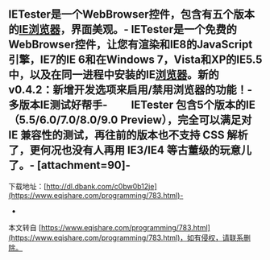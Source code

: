 IETester是一个WebBrowser控件，包含有五个版本的[IE浏览器](http://baike.baidu.com/view/529879.htm)，界面美观。-
IETester是一个免费的WebBrowser控件，让您有渲染和IE8的JavaScript引擎，IE7的IE 6和在Windows 7，Vista和XP的IE5.5中，以及在同一进程中安装的IE[浏览器](http://baike.baidu.com/view/7718.htm)。新的v0.4.2：新增开发选项来启用/禁用浏览器的功能！-
多版本IE测试好帮手-
　　IETester 包含5个版本的IE（5.5/6.0/7.0/8.0/9.0 Preview），完全可以满足对 IE 兼容性的测试，再往前的版本也不支持 CSS 解析了，更何况也没有人再用 IE3/IE4 等古董级的玩意儿了。-
\[attachment=90\]-
-
下载地址：[http://dl.dbank.com/c0bw0b12je](https://www.eqishare.com/programming/783.html)-

-

本文转自 [https://www.eqishare.com/programming/783.html](https://www.eqishare.com/programming/783.html)，如有侵权，请联系删除。